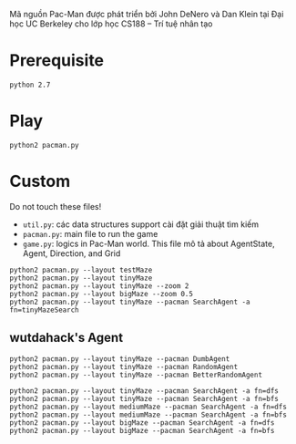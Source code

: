 Mã nguồn Pac-Man được phát triển bởi John DeNero và Dan Klein tại Đại học UC Berkeley cho lớp học CS188 – Trí tuệ nhân tạo

# Prerequisite
```python 2.7```

# Play
```
python2 pacman.py 
```

# Custom
Do not touch these files!
- ```util.py```: các data structures support cài đặt giải thuật tìm kiếm
- ```pacman.py```: main file to run the game
- ```game.py```: logics in Pac-Man world. This file mô tả about AgentState, Agent, Direction, and Grid

```
python2 pacman.py --layout testMaze
python2 pacman.py --layout tinyMaze
python2 pacman.py --layout tinyMaze --zoom 2
python2 pacman.py --layout bigMaze --zoom 0.5
python2 pacman.py --layout tinyMaze --pacman SearchAgent -a fn=tinyMazeSearch
```

## wutdahack's Agent
```
python2 pacman.py --layout tinyMaze --pacman DumbAgent
python2 pacman.py --layout tinyMaze --pacman RandomAgent
python2 pacman.py --layout tinyMaze --pacman BetterRandomAgent

python2 pacman.py --layout tinyMaze --pacman SearchAgent -a fn=dfs
python2 pacman.py --layout tinyMaze --pacman SearchAgent -a fn=bfs
python2 pacman.py --layout mediumMaze --pacman SearchAgent -a fn=dfs
python2 pacman.py --layout mediumMaze --pacman SearchAgent -a fn=bfs
python2 pacman.py --layout bigMaze --pacman SearchAgent -a fn=dfs
python2 pacman.py --layout bigMaze --pacman SearchAgent -a fn=bfs
```
